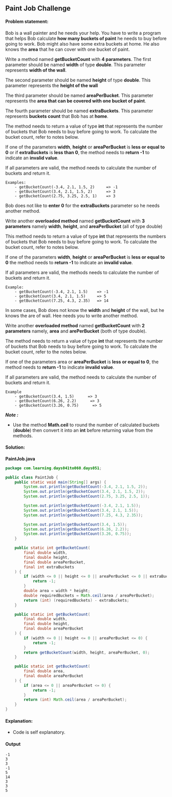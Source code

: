 Paint Job Challenge
--

#### Problem statement:

Bob is a wall painter and he needs your help. You have to write a program that helps Bob calculate **how many buckets of paint** he needs to buy before going to work. Bob might also have some extra buckets at home. He also knows the **area** that he can cover with one bucket of paint.

Write a method named **getBucketCount** with **4 parameters**. The first parameter should be named **width** of type **double**. This parameter represents **width of the wall**.

The second parameter should be named **height** of type **double**. This parameter represents the **height of the wall**

The third parameter should be named **areaPerBucket**. This parameter represents the **area that can be covered with one bucket of paint**.

The fourth parameter should be named **extraBuckets**. This parameter represents **buckets count** that Bob has at **home**.

The method needs to return a value of type **int** that represents the number of buckets that Bob needs to buy before going to work. To calculate the bucket count, refer to notes below.

If one of the parameters **width**, **height** or **areaPerBucket** is **less or equal to 0** or if **extraBuckets** is **less than 0**, the method needs to **return -1** to indicate an **invalid value**.

If all parameters are valid, the method needs to calculate the number of buckets and return it.

```
Examples:
    - getBucketCount(-3.4, 2.1, 1.5, 2)     => -1
    - getBucketCount(3.4, 2.1, 1.5, 2)      => 3
    - getBucketCount(2.75, 3.25, 2.5, 1)    => 3
```

Bob does not like to **enter 0** for the **extraBuckets** parameter so he needs another method.

Write another **overloaded method** named **getBucketCount** with **3 parameters** namely **width**, **height**, and **areaPerBucket** (all of type double)

This method needs to return a value of type **int** that represents the numbers of buckets that Bob needs to buy before going to work. To calculate the bucket count, refer to notes below.

If one of the parameters **width**, **height** or **areaPerBucket** is **less or equal to 0** the method needs to **return -1** to indicate an **invalid value**.

If all parameters are valid, the methods needs to calculate the number of buckets and return it.

```
Example:
    - getBucketCount(-3.4, 2.1, 1.5)    => -1
    - getBucketCount(3.4, 2.1, 1.5)     => 5
    - getBucketCount(7.25, 4.3, 2.35)   => 14
```

In some cases, Bob does not know the **width** and **height** of the wall, but he knows the are of wall. Hee needs you to write another method.

Write another **overloaded method** named **getBucketCount** with **2 parameters** namely, **area** and **arePerBucket** (both of type double).

The method needs to return a value of type **int** that represents the number of buckets that Bob needs to buy before going to work. To calculate the bucket count, refer to the notes below.

If one of the parameters area or **areaPerBucket** is **less or equal to 0**, the method needs to **return -1** to indicate **invalid value**.

If all parameters are valid, the method needs to calculate the number of buckets and return it.

```
Example
    - getBucketCount(3.4, 1.5)      => 3
    - getBucketCount(6.26, 2.2)      => 3
    - getBucketCount(3.26, 0.75)      => 5
```

_**Note :**_
- Use the method **Math.ceil** to round the number of calculated buckets (**double**) then convert it into an **int** before returning value from the methods.

#### Solution:
**PaintJob.java**
```java
package com.learning.days041to060.days051;

public class PaintJob {
    public static void main(String[] args) {
        System.out.println(getBucketCount(-3.4, 2.1, 1.5, 2));
        System.out.println(getBucketCount(3.4, 2.1, 1.5, 2));
        System.out.println(getBucketCount(2.75, 3.25, 2.5, 1));

        System.out.println(getBucketCount(-3.4, 2.1, 1.5));
        System.out.println(getBucketCount(3.4, 2.1, 1.5));
        System.out.println(getBucketCount(7.25, 4.3, 2.35));

        System.out.println(getBucketCount(3.4, 1.5));
        System.out.println(getBucketCount(6.26, 2.2));
        System.out.println(getBucketCount(3.26, 0.75));
    }

    public static int getBucketCount(
        final double width,
        final double height,
        final double areaPerBucket,
        final int extraBuckets
    ) {
        if (width <= 0 || height <= 0 || areaPerBucket <= 0 || extraBuckets < 0) {
            return -1;
        }
        double area = width * height;
        double requiredBuckets = Math.ceil(area / areaPerBucket);
        return (int) (requiredBuckets) - extraBuckets;
    }

    public static int getBucketCount(
        final double width,
        final double height,
        final double areaPerBucket
    ) {
        if (width <= 0 || height <= 0 || areaPerBucket <= 0) {
            return -1;
        }
        return getBucketCount(width, height, areaPerBucket, 0);
    }

    public static int getBucketCount(
        final double area,
        final double areaPerBucket
    ) {
        if (area <= 0 || areaPerBucket <= 0) {
            return -1;
        }
        return (int) Math.ceil(area / areaPerBucket);
    }
}
```

#### Explanation:

- Code is self explanatory.
 
#### Output
 ```
-1
3
3
-1
5
14
3
3
5
```